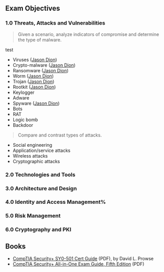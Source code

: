 ## Exam Objectives

### 1.0 Threats, Attacks and Vulnerabilities

> Given a scenario, analyze indicators of compromise
> and determine the type of malware.

test

- Viruses ([Jason Dion](https://www.udemy.com/program/comptia-security/learn/2015076/lecture/12836596#overview))
- Crypto-malware ([Jason Dion](https://www.udemy.com/program/comptia-security/learn/2015076/lecture/12836594#overview))
- Ransomware ([Jason Dion](https://www.udemy.com/program/comptia-security/learn/2015076/lecture/12836640#overview))
- Worm ([Jason Dion](https://www.udemy.com/program/comptia-security/learn/2015076/lecture/12836604#overview))
- Trojan ([Jason Dion](https://www.udemy.com/program/comptia-security/learn/2015076/lecture/12836608#overview))
- Rootkit ([Jason Dion](https://www.udemy.com/program/comptia-security/learn/2015076/lecture/12836814#overview))
- Keylogger
- Adware
- Spyware ([Jason Dion](https://www.udemy.com/program/comptia-security/learn/2015076/lecture/12836642#overview))
- Bots
- RAT
- Logic bomb
- Backdoor

> Compare and contrast types of attacks.

- Social engineering
- Application/service attacks
- Wireless attacks
- Cryptographic attacks

### 2.0 Technologies and Tools

### 3.0 Architecture and Design

### 4.0 Identity and Access Management%

### 5.0 Risk Management

### 6.0 Cryptography and PKI

## Books

- [CompTIA Security+ SY0-501 Cert Guide](https://ptgmedia.pearsoncmg.com/images/9780789758996/samplepages/9780789758996_SampleCh08.pdf) (PDF), by David L. Prowse
- [CompTIA Security+ All-in-One Exam Guide, Fifth Edition](https://keyhannet.com/wp-content/uploads/2018/11/Wm.-Arthur-Conklin_-Gregory-White-CompTIA-Security-All-in-One-Exam-Guide-Exam-SY0-501-2017-McGraw-Hill.pdf) (PDF)

